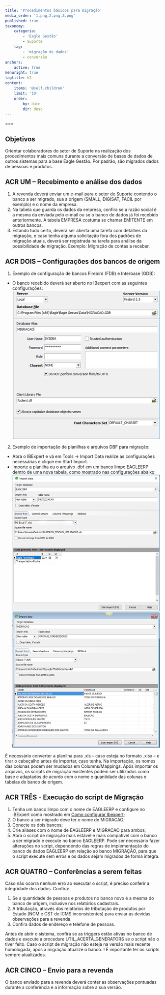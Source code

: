 ```yaml
---
title: 'Procedimentos básicos para migração'
media_order: '1.png,2.png,3.png'
published: true
taxonomy:
    categoria:
        - 'Eagle Gestão'
        - Suporte
    tag:
        - 'migração de dados'
        - conversão
anchors:
    active: true
menuright: true
tagtitle: h2
content:
    items: '@self.children'
    limit: '10'
    order:
        by: date
        dir: desc
---
```


===

## Objetivos
Orientar colaboradores do setor de Suporte na realização dos procedimentos mais comuns durante a conversão de bases de dados de outros sistemas para a base Eagle Gestão. Por padrão, são migrados dados de pessoas e produtos.

## ACR UM – Recebimento e análise dos dados
1. A revenda deverá enviar um e-mail para o setor de Suporte contendo o banco a ser migrado, sua a origem (SMALL, DIGISAT, FACIL por exemplo) e o nome da empresa.
2. Na tabela que guarda os dados da empresa, confira se a razão social é a mesma da enviada pelo e-mail ou se o banco de dados já foi recebido anteriormente. A tabela EMPRESA costuma se chamar EMITENTE em outros bancos.
3. Estando tudo certo, deverá ser aberta uma tarefa com detalhes da migração, e caso tenha alguma solicitação fora dos padrões de migração atuais, deverá ser registrada na tarefa para análise da possibilidade de migração. Exemplo: Migração de contas a receber.

## ACR DOIS – Configurações dos bancos de origem
1. Exemplo de configuração de bancos Firebird (FDB) e Interbase (GDB):
* O banco recebido deverá ser aberto no IBexpert com as seguintes configurações:
![](1.png)

2. Exemplo de importação de planilhas e arquivos DBF para migração:
* Abra o IBExpert e vá em Tools -> Import Data realize as configurações necessárias e clique em Start Import.
* Importe a planilha ou o arquivo .dbf em um banco limpo EAGLEERP dentro de uma nova tabela, como mostrado nas configurações abaixo:
![](2.png)
![](3.png)

É necessário converter a planilha para .xls – caso esteja no formato .xlsx – e tirar o cabeçalho antes de importar, caso tenha. 
Na importação, os nomes das colunas podem ser mudados em Columns/Mappings.
Após importar os arquivos, os scripts de migração existentes podem ser utilizados como base e adaptados de acordo com o nome e quantidade das colunas e tabelas do banco de origem. 

## ACR TRÊS - Execução do script de Migração
1. Tenha um banco limpo com o nome de EAGLEERP e configure no IBExpert como mostrado em [Como configurar Ibexpert](https://ajuda.eagletecnologia.com/faq/como-configura-o-ibexpert-para-acesso-ao-banco-de-dados-do-eagle-gestao-e-eagle-pdv);
2. O banco a ser migrado deve ter o nome de MIGRACAO;
3. Conecte os dois bancos;
4. Crie aliases com o nome de EAGLEERP e MIGRACAO para ambos;
5. Abra o script de migração mais estável e mais compatível com o banco a ser migrado e execute no banco EAGLEERP. Pode ser necessário fazer alterações no script, dependendo das regras de implementação do banco de dados EAGLEERP em relação ao banco MIGRAÇÃO, para que o script execute sem erros e os dados sejam migrados de forma íntegra.

## ACR QUATRO – Conferências a serem feitas
Caso não ocorra nenhum erro ao executar o script, é preciso conferir a integridade dos dados. Confira:
1. Se a quantidade de pessoas e produtos no banco novo é a mesma do banco de origem, inclusive nos relatórios cadastrais. 
2. A tributação, através dos relatórios de tributação de produtos por Estado (NCM e CST de ICMS inconsistentes) para enviar as devidas observações para a revenda. 
3. Confira dados de endereço e telefone de pessoas.

Antes de abrir o sistema, confira se as triggers estão ativas no banco de dados e execute a procedure UTIL_ACERTA_GENERATORS se o script não o tiver feito.
Caso o script de migração não esteja na versão mais recente homologada, após a migração atualize o banco.
! É importante ter os scripts sempre atualizados.

## ACR CINCO – Envio para a revenda

O banco enviado para a revenda deverá conter as observações pontuadas durante a conferência e a informação sobre a sua versão.


